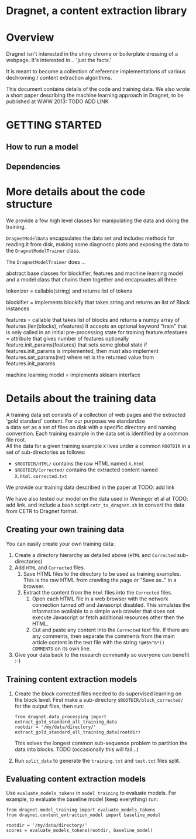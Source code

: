
Dragnet, a content extraction library
=====================================

# Overview

Dragnet isn't interested in the shiny chrome or boilerplate dressing of a 
webpage. It's interested in... 'just the facts.'

It is meant to become a collection of reference implementations of various
dechroming / content extraction algorithms.

This document contains details of the code and training data.
We also wrote a short paper describing the machine learning approach in Dragnet,
to be published at WWW 2013: TODO ADD LINK


# GETTING STARTED

## How to run a model

## Dependencies




# More details about the code structure

We provide a few high level classes for manipulating the data and doing the training.

`DragnetModelData` encapsulates the data set and includes methods for reading it from disk,
making some diagnostic plots and exposing the data to the
`DragnetModelTrainer` class.

The `DragnetModelTrainer` does ...


abstract base classes for blockifier, features and machine learning model
and a model class that chains them together and encapsuates all three


tokenizer = callable(string) and returns list of tokens


  blockifier = implements blockify that takes string and returns
           an list of Block instances

  features = callable that takes list of blocks
             and returns a numpy array of features (len(blocks), nfeatures)
             It accepts an optional keyword "train" that is only called in an initial
             pre-processing state for training
           feature.nfeatures = attribute that gives number of features
           optionally feature.init_params(features) that sets some global state
              if features.init_params is implemented, then must also implement
               features.set_params(ret) where ret is the returned value from
               features.init_params

  machine learning model = implements sklearn interface




# Details about the training data

A training data set consists of a collection of web pages and the extracted
'gold standard' content.  For our purposes we standardize  
a data set as a set of files on disk with a specific directory and naming
convention.  Each training example in the data set
is identified by a common file root.  
All the data for a given training example `X` lives under a common `ROOTDIR`
in a set of sub-directories as follows:

* `$ROOTDIR/HTML/` contains the raw HTML named `X.html`
* `$ROOTDIR/Corrected/` contains the extracted content named `X.html.corrected.txt`

We provide our training data described in the paper at TODO: add link

We have also tested our model on the data used in Weninger et al at TODO: add link.
and include a bash script `cetr_to_dragnet.sh` to convert the data
from CETR to Dragnet format.

## Creating your own training data

You can easily create your own training data:

1.  Create a directory hierarchy as detailed above (`HTML` and `Corrected` sub-directories)
2.  Add `HTML` and `Corrected` files.
    1.  Save HTML files to the directory to be used as training examples.  This is the raw HTML from crawling the page or "Save as.." in a browser.
    2.  Extract the content from the `html` files into the `Corrected` files.
        1.  Open each HTML file in a web browser with the network connection turned off
            and Javascript disabled.  This simulates the information available to a simple
            web crawler that does not execute Javascript or fetch additional
            resources other then the HTML.
        2.  Cut and paste any content into the `Corrected` text
            file.  If there are any comments, then separate the comments from the main
            article content in the text file with the string `!@#$%^&*()  COMMENTS`
            on its own line.
3.  Give your data back to the research community so everyone can benefit :-)

## Training content extraction models

1.  Create the block corrected files needed to do supervised learning on the block level.
First make a sub-directory `$ROOTDIR/block_corrected/` for the output files, then run:

        from dragnet.data_processing import extract_gold_standard_all_training_data
        rootdir = '/my/data/directory/'
        extract_gold_standard_all_training_data(rootdir)

    This solves the longest common sub-sequence problem to partition the data into blocks.  TODO (occasionally this will fail...)
2.  Run `split_data` to generate the `training.txt` and `test.txt` files split.


## Evaluating content extraction models

Use `evaluate_models_tokens` in `model_training` to evaluate models.  For example,
to evaluate the baseline model (keep everything) run:

    from dragnet.model_training import evaluate_models_tokens
    from dragnet.content_extraction_model import baseline_model

    rootdir = '/my/data/directory/'
    scores = evaluate_models_tokens(rootdir, baseline_model)


